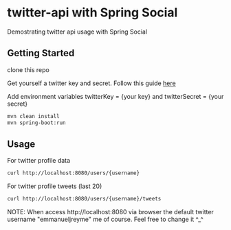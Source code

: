 # twitter-api with Spring Social
<p>Demostrating twitter api usage with Spring Social</p>

## Getting Started
clone this repo

<p>Get yourself a twitter key and secret. Follow this guide <a href="https://spring.io/guides/gs/register-twitter-app/">here</a></p>
<p>Add environment variables twitterKey = {your key} and twitterSecret = {your secret}</p>

```bash
mvn clean install
mvn spring-boot:run
```

## Usage
<p>For twitter profile data</p>

```bash
curl http://localhost:8080/users/{username} 
```
<p>For twitter profile tweets (last 20)</p>

```bash
curl http://localhost:8080/users/{username}/tweets
```
<p>NOTE: When access http://localhost:8080 via browser the default twitter username "emmanueljreyme" me of course. Feel free to change it ^_^</p>
